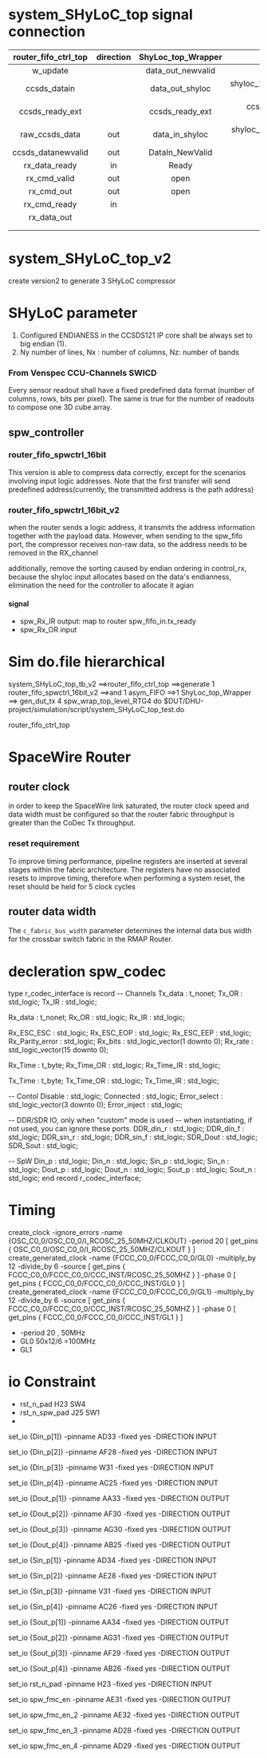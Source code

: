 # system_SHyLoC_top signal connection


| router_fifo_ctrl_top | direction | ShyLoc_top_Wrapper |                          parameter                          |
| :------------------: | :-------: | :----------------: | :---------------------------------------------------------: |
|       w_update       |          | data_out_newvalid |                                                            |
|     ccsds_datain     |          |  data_out_shyloc  |        shyloc_121.ccsds121_parameters.W_BUFFER_GEN-1        |
|   ccsds_ready_ext   |          |  ccsds_ready_ext  | ccsds_ready_ext <= '0' when fifo_full = '1' in fifo_spwctrl |
|    raw_ccsds_data    |    out    |   data_in_shyloc   |      shyloc_123.ccsds123_parameters.D_GEN-1(normal 8)      |
|  ccsds_datanewvalid  |    out    |  DataIn_NewValid  |                                                            |
|    rx_data_ready    |    in    |       Ready       |                                                            |
|     rx_cmd_valid     |    out    |        open        |                                                            |
|      rx_cmd_out      |    out    |        open        |                                                            |
|     rx_cmd_ready     |    in    |                    |                                                            |
|     rx_data_out     |          |                    |             reserved for future possible design             |
|                      |          |                    |                                                            |
|                      |          |                    |                                                            |

# system_SHyLoC_top_v2

create version2 to generate 3 SHyLoC compressor

# SHyLoC parameter

1. Configured ENDIANESS in the CCSDS121 IP core shall be always set to big endian (1).
2. Ny number of lines, Nx : number of columns,  Nz: number of bands

### From Venspec CCU-Channels SWICD

Every sensor readout shall have a fixed predefined data format (number of columns, rows, bits per pixel). The same is true for the number of readouts to compose one 3D cube array.

## spw_controller

### router_fifo_spwctrl_16bit

This version is able to compress data correctly, except for the scenarios involving input logic addresses. Note that the first transfer will send predefined address(currently, the transmitted address is the path address)

### router_fifo_spwctrl_16bit_v2

when the router sends a logic address, it transmits the address information together with the payload data. However, when sending to the spw_fifo port, the compressor receives non-raw data, so the address needs to be removed in the RX_channel

additionally, remove the sorting caused by endian ordering in control_rx, because the shyloc input allocates based on the data's endianness, elimination the need for the controller to allocate it agian

#### signal

* spw_Rx_IR output: map to router spw_fifo_in.tx_ready
* spw_Rx_OR input

# Sim do.file hierarchical

system_SHyLoC_top_tb_v2
==>router_fifo_ctrl_top
==>generate 1 router_fifo_spwctrl_16bit_v2
==>and 1 asym_FIFO
==>1 ShyLoc_top_Wrapper
==> gen_dut_tx 4 spw_wrap_top_level_RTG4
do $DUT/DHU-project/simulation/script/system_SHyLoC_top_test.do

router_fifo_ctrl_top

# SpaceWire Router

## router clock

in order to keep the SpaceWire link saturated, the router clock speed and data width  must be configured so that the router fabric throughput is greater than the CoDec Tx throughput.

### reset requirement

To improve timing performance, pipeline registers are inserted at several stages within the fabric  architecture. The registers have no associated resets to improve timing, therefore when performing  a system reset, the reset should be held for 5 clock cycles

## router data width

The `c_fabric_bus_width` parameter determines the internal data bus width for the crossbar switch fabric in the RMAP Router.

# decleration spw_codec

type r_codec_interface is record
-- Channels
Tx_data         : 	t_nonet;
Tx_OR           : 	std_logic;
Tx_IR           : 	std_logic;

Rx_data         : 	t_nonet;
Rx_OR           : 	std_logic;
Rx_IR           : 	std_logic;

Rx_ESC_ESC      : 	std_logic;
Rx_ESC_EOP      : 	std_logic;
Rx_ESC_EEP      : 	std_logic;
Rx_Parity_error : 	std_logic;
Rx_bits         : 	std_logic_vector(1 downto 0);
Rx_rate         : 	std_logic_vector(15 downto 0);

Rx_Time         : 	t_byte;
Rx_Time_OR      : 	std_logic;
Rx_Time_IR      : 	std_logic;

Tx_Time         : 	t_byte;
Tx_Time_OR      : 	std_logic;
Tx_Time_IR      : 	std_logic;

-- Contol
Disable         : 	std_logic;
Connected       : 	std_logic;
Error_select    : 	std_logic_vector(3 downto 0);
Error_inject    : 	std_logic;

-- DDR/SDR IO, only when "custom" mode is used
-- when instantiating, if not used, you can ignore these ports.
DDR_din_r		: 	std_logic;
DDR_din_f   	: 	std_logic;
DDR_sin_r   	: 	std_logic;
DDR_sin_f   	: 	std_logic;
SDR_Dout		:  	std_logic;
SDR_Sout		:  	std_logic;

-- SpW
Din_p    		:  	std_logic;
Din_n    		:  	std_logic;
Sin_p    		:  	std_logic;
Sin_n    		:  	std_logic;
Dout_p   		: 	std_logic;
Dout_n   		: 	std_logic;
Sout_p   		:	std_logic;
Sout_n   		: 	std_logic;
end record r_codec_interface;

# Timing

create_clock -ignore_errors -name {OSC_C0_0/OSC_C0_0/I_RCOSC_25_50MHZ/CLKOUT} -period 20 [ get_pins { OSC_C0_0/OSC_C0_0/I_RCOSC_25_50MHZ/CLKOUT } ]
create_generated_clock -name {FCCC_C0_0/FCCC_C0_0/GL0} -multiply_by 12 -divide_by 6 -source [ get_pins { FCCC_C0_0/FCCC_C0_0/CCC_INST/RCOSC_25_50MHZ } ] -phase 0 [ get_pins { FCCC_C0_0/FCCC_C0_0/CCC_INST/GL0 } ]
create_generated_clock -name {FCCC_C0_0/FCCC_C0_0/GL1} -multiply_by 12 -divide_by 6 -source [ get_pins { FCCC_C0_0/FCCC_C0_0/CCC_INST/RCOSC_25_50MHZ } ] -phase 0 [ get_pins { FCCC_C0_0/FCCC_C0_0/CCC_INST/GL1 } ]

* -period 20 ,       50MHz
* GL0                    50x12/6 =100MHz
* GL1

# io Constraint

* rst_n_pad                H23          SW4
* rst_n_spw_pad        J25           SW1
*

set_io {Din_p[1]}
-pinname AD33
-fixed yes
-DIRECTION INPUT

set_io {Din_p[2]}
-pinname AF28
-fixed yes
-DIRECTION INPUT

set_io {Din_p[3]}
-pinname W31
-fixed yes
-DIRECTION INPUT

set_io {Din_p[4]}
-pinname AC25
-fixed yes
-DIRECTION INPUT

set_io {Dout_p[1]}
-pinname AA33
-fixed yes
-DIRECTION OUTPUT

set_io {Dout_p[2]}
-pinname AF30
-fixed yes
-DIRECTION OUTPUT

set_io {Dout_p[3]}
-pinname AG30
-fixed yes
-DIRECTION OUTPUT

set_io {Dout_p[4]}
-pinname AB25
-fixed yes
-DIRECTION OUTPUT

set_io {Sin_p[1]}
-pinname AD34
-fixed yes
-DIRECTION INPUT

set_io {Sin_p[2]}
-pinname AE28
-fixed yes
-DIRECTION INPUT

set_io {Sin_p[3]}
-pinname V31
-fixed yes
-DIRECTION INPUT

set_io {Sin_p[4]}
-pinname AC26
-fixed yes
-DIRECTION INPUT

set_io {Sout_p[1]}
-pinname AA34
-fixed yes
-DIRECTION OUTPUT

set_io {Sout_p[2]}
-pinname AG31
-fixed yes
-DIRECTION OUTPUT

set_io {Sout_p[3]}
-pinname AF29
-fixed yes
-DIRECTION OUTPUT

set_io {Sout_p[4]}
-pinname AB26
-fixed yes
-DIRECTION OUTPUT

set_io rst_n_pad
-pinname H23
-fixed yes
-DIRECTION INPUT

set_io spw_fmc_en
-pinname AE31
-fixed yes
-DIRECTION OUTPUT

set_io spw_fmc_en_2
-pinname AE32
-fixed yes
-DIRECTION OUTPUT

set_io spw_fmc_en_3
-pinname AD28
-fixed yes
-DIRECTION OUTPUT

set_io spw_fmc_en_4
-pinname AD29
-fixed yes
-DIRECTION OUTPUT
